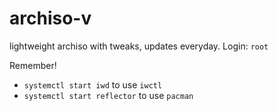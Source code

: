 # archiso-v
lightweight archiso with tweaks, updates everyday. Login: `root`<br />

Remember!
- `systemctl start iwd` to use `iwctl`
- `systemctl start reflector` to use `pacman`
